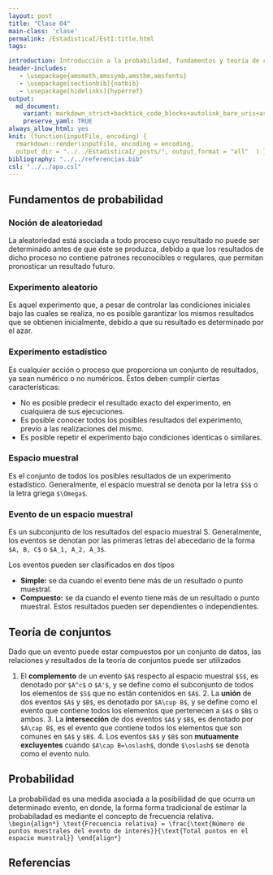```yaml
---
layout: post
title: "Clase 04"
main-class: 'clase'
permalink: /EstadisticaI/EstI:title.html
tags:

introduction: Introducción a la probabilidad, fundamentos y teoría de conjuntos.
header-includes:
   - \usepackage{amsmath,amssymb,amsthm,amsfonts}
   - \usepackage[sectionbib]{natbib}
   - \usepackage[hidelinks]{hyperref}
output:
  md_document:
    variant: markdown_strict+backtick_code_blocks+autolink_bare_uris+ascii_identifiers+tex_math_single_backslash
    preserve_yaml: TRUE
always_allow_html: yes   
knit: (function(inputFile, encoding) {
  rmarkdown::render(inputFile, encoding = encoding,
  output_dir = "../../EstadisticaI/_posts/", output_format = "all"  ) })
bibliography: "../../referencias.bib"
csl: "../../apa.csl"
---
```








Fundamentos de probabilidad
---------------------------

### Noción de aleatoriedad

La aleatoriedad está asociada a todo proceso cuyo resultado no puede ser
determinado antes de que éste se produzca, debido a que los resultados
de dicho proceso no contiene patrones reconocibles o regulares, que
permitan pronosticar un resultado futuro.

### Experimento aleatorio

Es aquel experimento que, a pesar de controlar las condiciones iniciales
bajo las cuales se realiza, no es posible garantizar los mismos
resultados que se obtienen inicialmente, debido a que su resultado es
determinado por el azar.

### Experimento estadístico

Es cualquier acción o proceso que proporciona un conjunto de resultados,
ya sean numérico o no numéricos. Éstos deben cumplir ciertas
características:

-   No es posible predecir el resultado exacto del experimento, en
    cualquiera de sus ejecuciones.
-   Es posible conocer todos los posibles resultados del experimento,
    previo a las realizaciones del mismo.
-   Es posible repetir el experimento bajo condiciones identicas o
    similares.

### Espacio muestral

Es el conjunto de todos los posibles resultados de un experimento
estadístico. Generalmente, el espacio muestral se denota por la letra
`$S$` o la letra griega `$\Omega$`.

### Evento de un espacio muestral

Es un subconjunto de los resultados del espacio muestral S.
Generalmente, los eventos se denotan por las primeras letras del
abecedario de la forma `$A, B, C$` o `$A_1, A_2, A_3$`.

Los eventos pueden ser clasificados en dos tipos

-   **Simple:** se da cuando el evento tiene más de un resultado o punto
    muestral.
-   **Compuesto:** se da cuando el evento tiene más de un resultado o
    punto muestral. Estos resultados pueden ser dependientes o
    independientes.

Teoría de conjuntos
-------------------

Dado que un evento puede estar compuestos por un conjunto de datos, las
relaciones y resultados de la teoría de conjuntos puede ser utilizados
1. El **complemento** de un evento `$A$` respecto al espacio muestral
`$S$`, es denotado por `$A^c$` o `$A'$`, y se define como el subconjunto
de todos los elementos de `$S$` que no están contenidos en `$A$`. 2. La
**unión** de dos eventos `$A$` y `$B$`, es denotado por `$A\cup B$`, y
se define como el evento que contiene todos los elementos que pertenecen
a `$A$` o `$B$` o ambos. 3. La **intersección** de dos eventos `$A$` y
`$B$`, es denotado por `$A\cap B$`, es el evento que contiene todos los
elementos que son comunes en `$A$` y `$B$`. 4. Los eventos `$A$` y `$B$`
son **mutuamente excluyentes** cuando `$A\cap B=\oslash$`, donde
`$\oslash$` se denota como el evento nulo.

Probabilidad
------------

La probabilidad es una medida asociada a la posibilidad de que ocurra un
determinado evento, en donde, la forma forma tradicional de estimar la
probabiladad es mediante el concepto de frecuencia relativa.
`\begin{align*} \text{Frecuencia relativa} = \frac{\text{Número de puntos muestrales del evento de interés}}{\text{Total puntos en el espacio muestral}} \end{align*}`

Referencias
-----------
